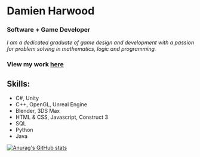 # Damien Harwood
### Software + Game Developer

*I am a dedicated graduate of game design and development with a passion for problem solving in mathematics, logic and programming.*

### View my work [here](https://vulth-01.github.io)

## Skills: 
- C#, Unity
- C++, OpenGL, Unreal Engine
- Blender, 3DS Max
- HTML & CSS, Javascript, Construct 3
- SQL
- Python
- Java

[![Anurag's GitHub stats](https://github-readme-stats.vercel.app/api?username=vulth01)](https://github.com/anuraghazra/github-readme-stats)
